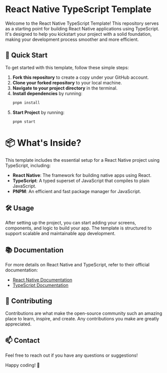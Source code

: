# React Native TypeScript Template

Welcome to the React Native TypeScript Template! This repository serves as a starting point for building React Native applications using TypeScript. It's designed to help you kickstart your project with a solid foundation, making your development process smoother and more efficient.

## 🚀 Quick Start

To get started with this template, follow these simple steps:

1. **Fork this repository** to create a copy under your GitHub account.
2. **Clone your forked repository** to your local machine.
3. **Navigate to your project directory** in the terminal.
4. **Install dependencies** by running:
   ```bash
   pnpm install
5. **Start Project** by running:
   ```bash
   pnpm start
# 📦 What's Inside?

This template includes the essential setup for a React Native project using TypeScript, including:

- **React Native**: The framework for building native apps using React.
- **TypeScript**: A typed superset of JavaScript that compiles to plain JavaScript.
- **PNPM**: An efficient and fast package manager for JavaScript.

## 🛠 Usage

After setting up the project, you can start adding your screens, components, and logic to build your app. The template is structured to support scalable and maintainable app development.

## 📚 Documentation

For more details on React Native and TypeScript, refer to their official documentation:

- [React Native Documentation](https://reactnative.dev/docs/getting-started)
- [TypeScript Documentation](https://www.typescriptlang.org/docs/)

## 🤝 Contributing

Contributions are what make the open-source community such an amazing place to learn, inspire, and create. Any contributions you make are greatly appreciated.


## 📫 Contact

Feel free to reach out if you have any questions or suggestions!

Happy coding! 🚀

